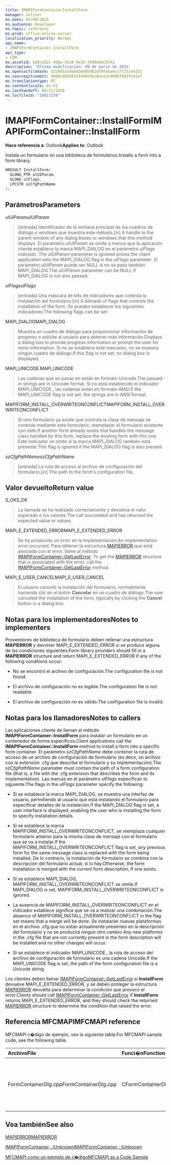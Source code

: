 ```yaml
---
title: IMAPIFormContainerInstallForm
manager: soliver
ms.date: 03/09/2015
ms.audience: Developer
ms.topic: reference
ms.prod: office-online-server
localization_priority: Normal
api_name:
- IMAPIFormContainer.InstallForm
api_type:
- COM
ms.assetid: b39ca52c-4dbe-41c0-9e1b-3998a9dc9742
description: 'Última modificación: 09 de marzo de 2015'
ms.openlocfilehash: d329d3a14b6026d0bd62df9feba6ccff251e4151
ms.sourcegitcommit: 9d60cd82b5413446e5bc8ace2cd689f683fb41a7
ms.translationtype: MT
ms.contentlocale: es-ES
ms.lasthandoff: 06/11/2018
ms.locfileid: "19817278"
---
```

# <a name="imapiformcontainerinstallform"></a><span data-ttu-id="bf24a-103">IMAPIFormContainer::InstallForm</span><span class="sxs-lookup"><span data-stu-id="bf24a-103">IMAPIFormContainer::InstallForm</span></span>

  
  
<span data-ttu-id="bf24a-104">**Hace referencia a**: Outlook</span><span class="sxs-lookup"><span data-stu-id="bf24a-104">**Applies to**: Outlook</span></span> 
  
<span data-ttu-id="bf24a-105">Instala un formulario en una biblioteca de formularios.</span><span class="sxs-lookup"><span data-stu-id="bf24a-105">Installs a form into a form library.</span></span>
  
```cpp
HRESULT InstallForm(
  ULONG_PTR ulUIParam,
  ULONG ulFlags,
  LPCSTR szCfgPathName
);
```

## <a name="parameters"></a><span data-ttu-id="bf24a-106">Parámetros</span><span class="sxs-lookup"><span data-stu-id="bf24a-106">Parameters</span></span>

 <span data-ttu-id="bf24a-107">_ulUIParam_</span><span class="sxs-lookup"><span data-stu-id="bf24a-107">_ulUIParam_</span></span>
  
> <span data-ttu-id="bf24a-108">[entrada] Identificador de la ventana principal de los cuadros de diálogo o windows que muestra este método.</span><span class="sxs-lookup"><span data-stu-id="bf24a-108">[in] A handle to the parent window of any dialog boxes or windows that this method displays.</span></span> <span data-ttu-id="bf24a-109">El parámetro _ulUIParam_ se omite a menos que la aplicación cliente establece la marca MAPI_DIALOG en el parámetro _ulFlags indicado_ .</span><span class="sxs-lookup"><span data-stu-id="bf24a-109">The  _ulUIParam_ parameter is ignored unless the client application sets the MAPI_DIALOG flag in the  _ulFlags_ parameter.</span></span> <span data-ttu-id="bf24a-110">El parámetro _ulUIParam_ puede ser NULL si no se pasa también MAPI_DIALOG.</span><span class="sxs-lookup"><span data-stu-id="bf24a-110">The  _ulUIParam_ parameter can be NULL if MAPI_DIALOG is not also passed.</span></span> 
    
 <span data-ttu-id="bf24a-111">_ulFlags_</span><span class="sxs-lookup"><span data-stu-id="bf24a-111">_ulFlags_</span></span>
  
> <span data-ttu-id="bf24a-112">[entrada] Una máscara de bits de indicadores que controla la instalación del formulario.</span><span class="sxs-lookup"><span data-stu-id="bf24a-112">[in] A bitmask of flags that controls the installation of the form.</span></span> <span data-ttu-id="bf24a-113">Se pueden establecer los siguientes indicadores:</span><span class="sxs-lookup"><span data-stu-id="bf24a-113">The following flags can be set:</span></span>
    
<span data-ttu-id="bf24a-114">MAPI_DIALOG</span><span class="sxs-lookup"><span data-stu-id="bf24a-114">MAPI_DIALOG</span></span> 
  
> <span data-ttu-id="bf24a-115">Muestra un cuadro de diálogo para proporcionar información de progreso o solicite al usuario para obtener más información.</span><span class="sxs-lookup"><span data-stu-id="bf24a-115">Displays a dialog box to provide progress information or prompt the user for more information.</span></span> <span data-ttu-id="bf24a-116">Si no se establece este marcador, no se muestra ningún cuadro de diálogo.</span><span class="sxs-lookup"><span data-stu-id="bf24a-116">If this flag is not set, no dialog box is displayed.</span></span>
    
<span data-ttu-id="bf24a-117">MAPI_UNICODE.</span><span class="sxs-lookup"><span data-stu-id="bf24a-117">MAPI_UNICODE</span></span> 
  
> <span data-ttu-id="bf24a-118">Las cadenas que se pasan en están en formato Unicode.</span><span class="sxs-lookup"><span data-stu-id="bf24a-118">The passed-in strings are in Unicode format.</span></span> <span data-ttu-id="bf24a-119">Si no está establecido el indicador MAPI_UNICODE., las cadenas están en formato ANSI.</span><span class="sxs-lookup"><span data-stu-id="bf24a-119">If the MAPI_UNICODE flag is not set, the strings are in ANSI format.</span></span>
    
<span data-ttu-id="bf24a-120">MAPIFORM_INSTALL_OVERWRITEONCONFLICT</span><span class="sxs-lookup"><span data-stu-id="bf24a-120">MAPIFORM_INSTALL_OVERWRITEONCONFLICT</span></span> 
  
> <span data-ttu-id="bf24a-121">Si otro formulario ya existe que controla la clase de mensaje se controla mediante este formulario, reemplazar el formulario existente con éste.</span><span class="sxs-lookup"><span data-stu-id="bf24a-121">If another form already exists that handles the message class handled by this form, replace the existing form with this one.</span></span> <span data-ttu-id="bf24a-122">Este indicador se omite si la marca MAPI_DIALOG también está presente.</span><span class="sxs-lookup"><span data-stu-id="bf24a-122">This flag is ignored if the MAPI_DIALOG flag is also present.</span></span> 
    
 <span data-ttu-id="bf24a-123">_szCfgPathName_</span><span class="sxs-lookup"><span data-stu-id="bf24a-123">_szCfgPathName_</span></span>
  
> <span data-ttu-id="bf24a-124">[entrada] La ruta de acceso al archivo de configuración del formulario.</span><span class="sxs-lookup"><span data-stu-id="bf24a-124">[in] The path to the form's configuration file.</span></span>
    
## <a name="return-value"></a><span data-ttu-id="bf24a-125">Valor devuelto</span><span class="sxs-lookup"><span data-stu-id="bf24a-125">Return value</span></span>

<span data-ttu-id="bf24a-126">S_OK</span><span class="sxs-lookup"><span data-stu-id="bf24a-126">S_OK</span></span> 
  
> <span data-ttu-id="bf24a-127">La llamada se ha realizado correctamente y devuelva el valor esperado o los valores.</span><span class="sxs-lookup"><span data-stu-id="bf24a-127">The call succeeded and has returned the expected value or values.</span></span>
    
<span data-ttu-id="bf24a-128">MAPI_E_EXTENDED_ERROR</span><span class="sxs-lookup"><span data-stu-id="bf24a-128">MAPI_E_EXTENDED_ERROR</span></span> 
  
> <span data-ttu-id="bf24a-129">Se ha producido un error en la implementación.</span><span class="sxs-lookup"><span data-stu-id="bf24a-129">An implementation error occurred.</span></span> <span data-ttu-id="bf24a-130">Para obtener la estructura [MAPIERROR](mapierror.md) que está asociada con el error, llame al método [IMAPIFormContainer::GetLastError](imapiformcontainer-getlasterror.md) .</span><span class="sxs-lookup"><span data-stu-id="bf24a-130">To get the [MAPIERROR](mapierror.md) structure that is associated with the error, call the [IMAPIFormContainer::GetLastError](imapiformcontainer-getlasterror.md) method.</span></span> 
    
<span data-ttu-id="bf24a-131">MAPI_E_USER_CANCEL</span><span class="sxs-lookup"><span data-stu-id="bf24a-131">MAPI_E_USER_CANCEL</span></span> 
  
> <span data-ttu-id="bf24a-132">El usuario canceló la instalación del formulario, normalmente haciendo clic en el botón **Cancelar** en un cuadro de diálogo.</span><span class="sxs-lookup"><span data-stu-id="bf24a-132">The user canceled the installation of the form, typically by clicking the **Cancel** button in a dialog box.</span></span> 
    
## <a name="notes-to-implementers"></a><span data-ttu-id="bf24a-133">Notas para los implementadores</span><span class="sxs-lookup"><span data-stu-id="bf24a-133">Notes to implementers</span></span>

<span data-ttu-id="bf24a-134">Proveedores de biblioteca de formulario deben rellenar una estructura **MAPIERROR** y devolver MAPI_E_EXTENDED_ERROR si se produce alguna de las condiciones siguientes:</span><span class="sxs-lookup"><span data-stu-id="bf24a-134">Form library providers should fill in a **MAPIERROR** structure and return MAPI_E_EXTENDED_ERROR if any of the following conditions occur:</span></span> 
  
- <span data-ttu-id="bf24a-135">No se encontró el archivo de configuración.</span><span class="sxs-lookup"><span data-stu-id="bf24a-135">The configuration file is not found.</span></span>
    
- <span data-ttu-id="bf24a-136">El archivo de configuración no es legible.</span><span class="sxs-lookup"><span data-stu-id="bf24a-136">The configuration file is not readable.</span></span>
    
- <span data-ttu-id="bf24a-137">El archivo de configuración no es válido.</span><span class="sxs-lookup"><span data-stu-id="bf24a-137">The configuration file is invalid.</span></span>
    
## <a name="notes-to-callers"></a><span data-ttu-id="bf24a-138">Notas para los llamadores</span><span class="sxs-lookup"><span data-stu-id="bf24a-138">Notes to callers</span></span>

<span data-ttu-id="bf24a-139">Las aplicaciones cliente de llaman al método **IMAPIFormContainer::InstallForm** para instalar un formulario en un contenedor de forma específicos.</span><span class="sxs-lookup"><span data-stu-id="bf24a-139">Client applications call the **IMAPIFormContainer::InstallForm** method to install a form into a specific form container.</span></span> <span data-ttu-id="bf24a-140">El parámetro _szCfgPathName_ debe contener la ruta de acceso de un archivo de configuración de formulario (es decir, un archivo con la extensión .cfg que describe el formulario y su implementación).</span><span class="sxs-lookup"><span data-stu-id="bf24a-140">The  _szCfgPathName_ parameter must contain the path of a form configuration file (that is, a file with the .cfg extension that describes the form and its implementation).</span></span> <span data-ttu-id="bf24a-141">Las marcas en el parámetro _ulFlags_ especifican lo siguiente:</span><span class="sxs-lookup"><span data-stu-id="bf24a-141">The flags in the  _ulFlags_ parameter specify the following:</span></span> 
  
- <span data-ttu-id="bf24a-142">Si se establece la marca MAPI_DIALOG, se muestra una interfaz de usuario, permitiendo al usuario que está instalando el formulario para especificar detalles de la instalación.</span><span class="sxs-lookup"><span data-stu-id="bf24a-142">If the MAPI_DIALOG flag is set, a user interface is displayed, enabling the user who is installing the form to specify installation details.</span></span>
    
- <span data-ttu-id="bf24a-143">Si se establece la marca MAPIFORM_INSTALL_OVERWRITEONCONFLICT, se reemplaza cualquier formulario anterior para la misma clase de mensaje con el formulario que se va a instalar.</span><span class="sxs-lookup"><span data-stu-id="bf24a-143">If the MAPIFORM_INSTALL_OVERWRITEONCONFLICT flag is set, any previous form for the same message class is replaced with the form being installed.</span></span> <span data-ttu-id="bf24a-144">De lo contrario, la instalación de formulario se combina con la descripción del formulario actual, si lo hay.</span><span class="sxs-lookup"><span data-stu-id="bf24a-144">Otherwise, the form installation is merged with the current form description, if one exists.</span></span>
    
- <span data-ttu-id="bf24a-145">Si se establece MAPI_DIALOG, MAPIFORM_INSTALL_OVERWRITEONCONFLICT se omite.</span><span class="sxs-lookup"><span data-stu-id="bf24a-145">If MAPI_DIALOG is set, MAPIFORM_INSTALL_OVERWRITEONCONFLICT is ignored.</span></span>
    
- <span data-ttu-id="bf24a-146">La ausencia de MAPIFORM_INSTALL_OVERWRITEONCONFLICT en el indicador establece significa que se va a realizar una combinación.</span><span class="sxs-lookup"><span data-stu-id="bf24a-146">The absence of MAPIFORM_INSTALL_OVERWRITEONCONFLICT in the flag set means that a merge will be done.</span></span> <span data-ttu-id="bf24a-147">Se instalarán nuevas plataformas en el archivo .cfg que no están actualmente presentes en la descripción del formulario y no se producirá ningún otro cambio.</span><span class="sxs-lookup"><span data-stu-id="bf24a-147">Any new platforms in the .cfg file that are not currently present in the form description will be installed and no other changes will occur.</span></span>
    
- <span data-ttu-id="bf24a-148">Si se establece el indicador MAPI_UNICODE., la ruta de acceso del archivo de configuración de formulario es una cadena Unicode.</span><span class="sxs-lookup"><span data-stu-id="bf24a-148">If the MAPI_UNICODE flag is set, the path of the form configuration file is a Unicode string.</span></span> 
    
<span data-ttu-id="bf24a-149">Los clientes deben llamar [IMAPIFormContainer::GetLastError](imapiformcontainer-getlasterror.md) si **InstallForm** devuelve MAPI_E_EXTENDED_ERROR, y se deben proteger la estructura [MAPIERROR](mapierror.md) devuelta para determinar la condición que provocó el error.</span><span class="sxs-lookup"><span data-stu-id="bf24a-149">Clients should call [IMAPIFormContainer::GetLastError](imapiformcontainer-getlasterror.md) if **InstallForm** returns MAPI_E_EXTENDED_ERROR, and they should check the returned [MAPIERROR](mapierror.md) structure to determine the condition that raised the error.</span></span> 
  
## <a name="mfcmapi-reference"></a><span data-ttu-id="bf24a-150">Referencia MFCMAPI</span><span class="sxs-lookup"><span data-stu-id="bf24a-150">MFCMAPI reference</span></span>

<span data-ttu-id="bf24a-151">MFCMAPI c�digo de ejemplo, vea la siguiente tabla.</span><span class="sxs-lookup"><span data-stu-id="bf24a-151">For MFCMAPI sample code, see the following table.</span></span>
  
|<span data-ttu-id="bf24a-152">**Archivo**</span><span class="sxs-lookup"><span data-stu-id="bf24a-152">**File**</span></span>|<span data-ttu-id="bf24a-153">**Funci�n**</span><span class="sxs-lookup"><span data-stu-id="bf24a-153">**Function**</span></span>|<span data-ttu-id="bf24a-154">**Comentario**</span><span class="sxs-lookup"><span data-stu-id="bf24a-154">**Comment**</span></span>|
|:-----|:-----|:-----|
|<span data-ttu-id="bf24a-155">FormContainerDlg.cpp</span><span class="sxs-lookup"><span data-stu-id="bf24a-155">FormContainerDlg.cpp</span></span>  <br/> |<span data-ttu-id="bf24a-156">CFormContainerDlg::OnInstallForm</span><span class="sxs-lookup"><span data-stu-id="bf24a-156">CFormContainerDlg::OnInstallForm</span></span>  <br/> |<span data-ttu-id="bf24a-157">MFCMAPI usa el método **IMAPIFormContainer::InstallForm** para instalar un formulario en un contenedor de formulario.</span><span class="sxs-lookup"><span data-stu-id="bf24a-157">MFCMAPI uses the **IMAPIFormContainer::InstallForm** method to install a form in a form container.</span></span>  <br/> |
   
## <a name="see-also"></a><span data-ttu-id="bf24a-158">Vea también</span><span class="sxs-lookup"><span data-stu-id="bf24a-158">See also</span></span>



[<span data-ttu-id="bf24a-159">MAPIERROR</span><span class="sxs-lookup"><span data-stu-id="bf24a-159">MAPIERROR</span></span>](mapierror.md)
  
[<span data-ttu-id="bf24a-160">IMAPIFormContainer : IUnknown</span><span class="sxs-lookup"><span data-stu-id="bf24a-160">IMAPIFormContainer : IUnknown</span></span>](imapiformcontaineriunknown.md)


[<span data-ttu-id="bf24a-161">MFCMAPI como un ejemplo de c�digo</span><span class="sxs-lookup"><span data-stu-id="bf24a-161">MFCMAPI as a Code Sample</span></span>](mfcmapi-as-a-code-sample.md)

